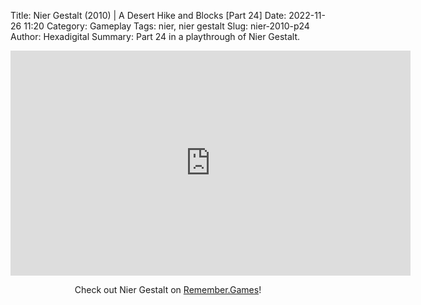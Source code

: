 Title: Nier Gestalt (2010) | A Desert Hike and Blocks [Part 24]
Date: 2022-11-26 11:20
Category: Gameplay
Tags: nier,  nier gestalt
Slug: nier-2010-p24
Author: Hexadigital
Summary: Part 24 in a playthrough of Nier Gestalt.

<center><iframe src="https://www.youtube.com/embed/_kZwuDKkAk8?feature=oembed" allow="accelerometer; autoplay; encrypted-media; gyroscope; picture-in-picture" width="640" height="360" frameborder="0"></iframe>

Check out Nier Gestalt on [Remember.Games](https://remember.games/game/2307/nier/)!</center>